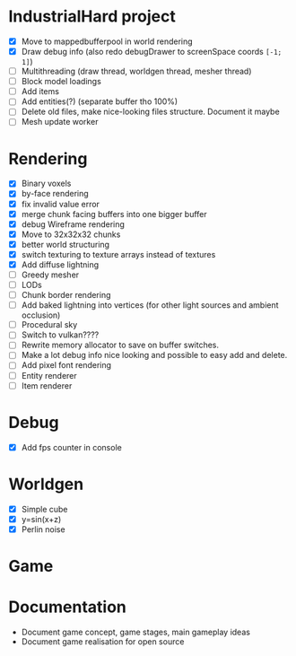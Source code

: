 # IndustrialHard project

- [x] Move to mappedbufferpool in world rendering
- [x] Draw debug info (also redo debugDrawer to screenSpace coords `[-1; 1]`)
- [ ] Multithreading (draw thread, worldgen thread, mesher thread)
- [ ] Block model loadings
- [ ] Add items
- [ ] Add entities(?) (separate buffer tho 100%)
- [ ] Delete old files, make nice-looking files structure. Document it maybe
- [ ] Mesh update worker

# Rendering

- [x] Binary voxels
- [x] by-face rendering
- [x] fix invalid value error
- [x] merge chunk facing buffers into one bigger buffer
- [x] debug Wireframe rendering
- [x] Move to 32x32x32 chunks
- [x] better world structuring
- [x] switch texturing to texture arrays instead of textures
- [x] Add diffuse lightning
- [ ] Greedy mesher
- [ ] LODs
- [ ] Chunk border rendering
- [ ] Add baked lightning into vertices (for other light sources and ambient occlusion)
- [ ] Procedural sky
- [ ] Switch to vulkan????
- [ ] Rewrite memory allocator to save on buffer switches.
- [ ] Make a lot debug info nice looking and possible to easy add and delete.
- [ ] Add pixel font rendering
- [ ] Entity renderer
- [ ] Item renderer

# Debug

- [x] Add fps counter in console

# Worldgen

- [x] Simple cube
- [x] y=sin(x+z)
- [x] Perlin noise

# Game

# Documentation

- Document game concept, game stages, main gameplay ideas
- Document game realisation for open source

